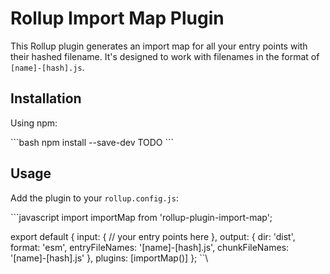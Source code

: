 # Rollup Import Map Plugin

This Rollup plugin generates an import map for all your entry points with their hashed filename. It's designed to work with filenames in the format of `[name]-[hash].js`.

## Installation

Using npm:

\`\`\`bash
npm install --save-dev TODO
\`\`\`

## Usage

Add the plugin to your `rollup.config.js`:

\`\`\`javascript
import importMap from 'rollup-plugin-import-map';

export default {
  input: {
    // your entry points here
  },
  output: {
    dir: 'dist',
    format: 'esm',
    entryFileNames: '[name]-[hash].js',
    chunkFileNames: '[name]-[hash].js'
  },
  plugins: [importMap()]
};
\`\`\
